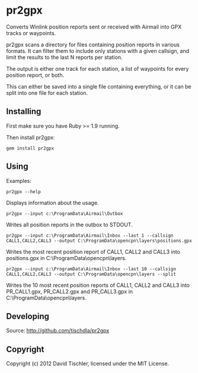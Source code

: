 pr2gpx
======

Converts Winlink position reports sent or received with Airmail into GPX tracks or waypoints.

pr2gpx scans a directory for files containing position reports in various formats. It can filter them to include only stations with a given callsign, and limit the results to the last N reports per station.

The output is either one track for each station, a list of waypoints for every position report, or both.

This can either be saved into a single file containing everything, or it can be split into one file for each station.


Installing
----------

First make sure you have Ruby >= 1.9 running.

Then install pr2gpx:

    gem install pr2gpx


Using
-----

Examples:

    pr2gpx --help

Displays information about the usage.


	pr2gpx --input c:\ProgramData\Airmail\Outbox

Writes all position reports in the outbox to STDOUT.


	pr2gpx --input c:\ProgramData\Airmail\Inbox --last 1 --callsign CALL1,CALL2,CALL3 --output C:\ProgramData\opencpn\layers\positions.gpx

Writes the most recent position report of CALL1, CALL2 and CALL3 into positions.gpx in C:\ProgramData\opencpn\layers.


	pr2gpx --input c:\ProgramData\Airmail\Inbox --last 10 --callsign CALL1,CALL2,CALL3 --output C:\ProgramData\opencpn\layers --split

Writes the 10 most recent position reports of CALL1, CALL2 and CALL3 into PR_CALL1.gpx, PR_CALL2.gpx and PR_CALL3.gpx in C:\ProgramData\opencpn\layers.


Developing
----------

Source: http://github.com/tischdla/pr2gpx


Copyright
---------

Copyright (c) 2012 David Tischler, licensed under the MIT License.